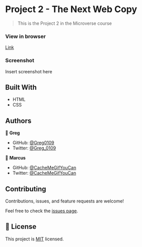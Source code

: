 # Project 2 - The Next Web Copy

> This is the Project 2 in the Microverse course

### View in browser
[Link](https://greg0109.github.io/TheNextWeb/)

### Screenshot
Insert screenshot here

## Built With

- HTML
- CSS

## Authors

👤 **Greg**

- GitHub: [@Greg0109](https://github.com/greg0109)
- Twitter: [@Greg_0109](https://twitter.com/greg_0109)

👤 **Marcus**

- GitHub: [@CacheMeGifYouCan](https://github.com/CacheMeGifYouCan)
- Twitter: [@CacheMeGifYouCan](https://twitter.com/CacheMeGifYouCan)


## Contributing

Contributions, issues, and feature requests are welcome!

Feel free to check the [issues page](https://github.com/Greg0109/NewsWeek/issues).

## 📝 License

This project is [MIT](LICENSE) licensed.
